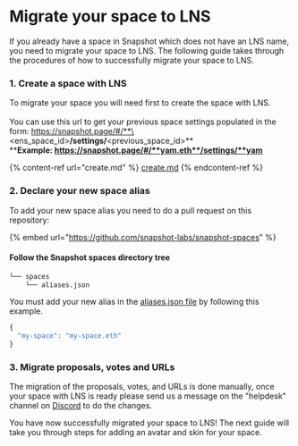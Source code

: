 # Migrate your space to LNS

If you already have a space in Snapshot which does not have an LNS name, you need to migrate your space to LNS. The following guide takes through the procedures of how to successfully migrate your space to LNS.

### 1. Create a space with LNS

To migrate your space you will need first to create the space with LNS. \
\
You can use this url to get your previous space settings populated in the form: https://snapshot.page/#/**\<ens\_space\_id>**/settings/**\<previous\_space\_id>**\
****Example: https://snapshot.page/#/**yam.eth**/settings/**yam**

{% content-ref url="create.md" %}
[create.md](create.md)
{% endcontent-ref %}

### 2. Declare your new space alias

To add your new space alias you need to do a pull request on this repository:

{% embed url="https://github.com/snapshot-labs/snapshot-spaces" %}

#### Follow the Snapshot spaces directory tree

```bash
└── spaces
    └── aliases.json
```

You must add your new alias in the [aliases.json file](https://github.com/snapshot-labs/snapshot-spaces/blob/master/spaces/aliases.json) by following this example.

```javascript
{
  "my-space": "my-space.eth"
}
```

### 3. Migrate proposals, votes and URLs

The migration of the proposals, votes, and URLs is done manually, once your space with LNS is ready please send us a message on the "helpdesk" channel on [Discord](https://discord.snapshot.page) to do the changes.

You have now successfully migrated your space to LNS! The next guide will take you through steps for adding an avatar and skin for your space.
